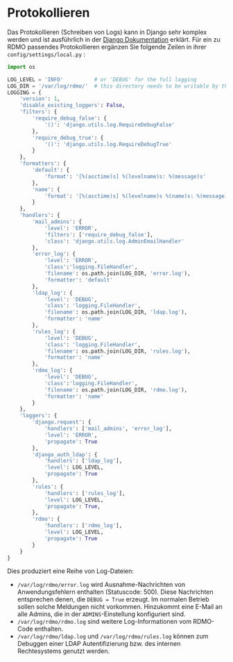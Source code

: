 # Protokollieren

Das Protokollieren (Schreiben von Logs) kann in Django sehr komplex werden und ist ausführlich in der [Django Dokumentation](https://docs.djangoproject.com/en/stable/topics/logging/) erklärt. Für ein zu RDMO passendes Protokollieren ergänzen Sie folgende Zeilen in ihrer `config/settings/local.py` :

```python
import os

LOG_LEVEL = 'INFO'          # or 'DEBUG' for the full logging
LOG_DIR = '/var/log/rdmo/'  # this directory needs to be writable by the rdmo user
LOGGING = {
    'version': 1,
    'disable_existing_loggers': False,
    'filters': {
        'require_debug_false': {
            '()': 'django.utils.log.RequireDebugFalse'
        },
        'require_debug_true': {
            '()': 'django.utils.log.RequireDebugTrue'
        }
    },
    'formatters': {
        'default': {
            'format': '[%(asctime)s] %(levelname)s: %(message)s'
        },
        'name': {
            'format': '[%(asctime)s] %(levelname)s %(name)s: %(message)s'
        }
    },
    'handlers': {
        'mail_admins': {
            'level': 'ERROR',
            'filters': ['require_debug_false'],
            'class': 'django.utils.log.AdminEmailHandler'
        },
        'error_log': {
            'level': 'ERROR',
            'class':'logging.FileHandler',
            'filename': os.path.join(LOG_DIR, 'error.log'),
            'formatter': 'default'
        },
        'ldap_log': {
            'level': 'DEBUG',
            'class': 'logging.FileHandler',
            'filename': os.path.join(LOG_DIR, 'ldap.log'),
            'formatter': 'name'
        },
        'rules_log': {
            'level': 'DEBUG',
            'class': 'logging.FileHandler',
            'filename': os.path.join(LOG_DIR, 'rules.log'),
            'formatter': 'name'
        },
        'rdmo_log': {
            'level': 'DEBUG',
            'class':'logging.FileHandler',
            'filename': os.path.join(LOG_DIR, 'rdmo.log'),
            'formatter': 'name'
        }
    },
    'loggers': {
        'django.request': {
            'handlers': ['mail_admins', 'error_log'],
            'level': 'ERROR',
            'propagate': True
        },
        'django_auth_ldap': {
            'handlers': ['ldap_log'],
            'level': LOG_LEVEL,
            'propagate': True
        },
        'rules': {
            'handlers': ['rules_log'],
            'level': LOG_LEVEL,
            'propagate': True,
        },
        'rdmo': {
            'handlers': ['rdmo_log'],
            'level': LOG_LEVEL,
            'propagate': True
        }
    }
}
```

Dies produziert eine Reihe von Log-Dateien:

* `/var/log/rdmo/error.log` wird Ausnahme-Nachrichten von Anwendungsfehlern enthalten (Statuscode: 500). Diese Nachrichten entsprechen denen, die `DEBUG = True` erzeugt. Im normalen Betrieb sollen solche Meldungen nicht vorkommen. Hinzukommt eine E-Mail an alle Admins, die in der `ADMINS`-Einstellung konfiguriert sind.
* `/var/log/rdmo/rdmo.log` sind weitere Log-Informationen vom RDMO-Code enthalten.
* `/var/log/rdmo/ldap.log` und `/var/log/rdmo/rules.log` können zum Debuggen einer LDAP Autentifizierung bzw. des internen Rechtesystems genutzt werden.

